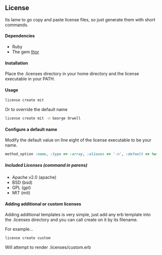 License
----------------

Its lame to go copy and paste license files, so just generate them with short commands.

#### Dependencies
- Ruby
- The gem [thor](https://github.com/wycats/thor)

#### Installation 
Place the .licenses directory in your home directory and the license executable in your PATH.

#### Usage
```bash
license create mit
```

Or to override the default name

```bash
license create mit -n George Orwell
```

#### Configure a default name
Modify the default value on line eight of the license executable to be your name.

```ruby
method_option :name, :type => :array, :aliases => '-n', :default => %w{ YOUR NAME } # <---------
```


##### Included Licenses (command in parens)

- Apache v2.0 (apache)
- BSD (bsd)
- GPL (gpl)
- MIT (mit)

#### Adding additional or custom licenses
Adding additional templates is very simple, just add any erb template into
the .licenses directory and you can call create on it by its filename.

For example...

```bash
license create custom
```

Will attempt to render .licenses/custom.erb

